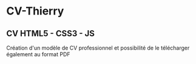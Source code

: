 # CV-Thierry

## CV HTML5 - CSS3 - JS

Création d'un modèle de CV professionnel et possibilité de le télécharger également au format PDF
